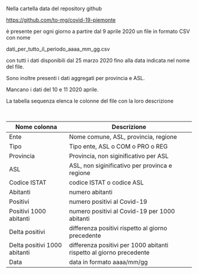 Nella cartella data del repository github

https://github.com/to-mg/covid-19-piemonte

è presente per ogni giorno a partire dal 9 aprile 2020 un file in formato CSV con nome

dati_per_tutto_il_periodo_aaaa_mm_gg.csv

con tutti i dati disponibili dal 25 marzo 2020 fino alla data indicata nel nome del file.

Sono inoltre presenti i dati aggregati per provincia e ASL.

Mancano i dati del 10 e 11 2020 aprile.

La tabella sequenza elenca le colonne del file con la loro descrizione
&nbsp;

&nbsp;


| Nome colonna             | Descrizione |
|--------------------------|-------------|
| Ente | Nome comune, ASL, provincia, regione |
| Tipo	 | Tipo ente, ASL o COM o PRO o REG |
| Provincia	 | Provincia, non siginificativo per ASL |
| ASL	 | ASL, non siginificativo per provinca e regione |
| Codice ISTAT	 | codice ISTAT o codice ASL |
| Abitanti	 | numero abitanti |
| Positivi	 | numero positivi al Covid-19 |
| Positivi 1000 abitanti	 | numero positivi al Covid-19 per 1000 abitanti |
| Delta positivi	 | differenza positivi rispetto al giorno precedente |
| Delta positivi 1000 abitanti	 | differenza positivi per 1000 abitanti rispetto al giorno precedente |
| Data | data in formato aaaa/mm/gg |
